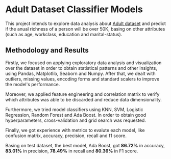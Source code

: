 # Adult Dataset Classifier Models

This project intends to explore data analysis about [Adult dataset](https://archive.ics.uci.edu/dataset/2/adult) and predict if the anual richness of a person will be over 50K, basing on other attributes (such as age, workclass, education and marital-status).

## Methodology and Results

Firstly, we focused on applying exploratory data analysis and visualization over the dataset in order to obtain statistical patterns and other insights, using Pandas, Matplotlib, Seaborn and Numpy. After that, we dealt with outliers, missing values, encoding forms and standard scalers to improve the model's performance.

Moreover, we applied feature engineering and correlation matrix to verify which attributes was able to be discarded and reduce data dimensionality.

Furthermore, we tried model classifiers using KNN, SVM, Logistic Regression, Random Forest and Ada Boost. In order to obtain good hyperparameters, cross-validation and grid search was requested.

Finally, we got experience with metrics to evalute each model, like confusion matrix, accuracy, precision, recall and f1 score.

Basing on test dataset, the best model, Ada Boost, got **86.72%** in accuracy, **83.01%** in precision, **78.49%** in recall and **80.36%** in F1 score.